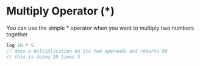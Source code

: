 # Multiply Operator (\*)

You can use the simple \* operator when you want to multiply two numbers together

```javascript
log 10 * 5
// does a multiplication on its two operands and returns 50
// this is doing 10 times 5
```
